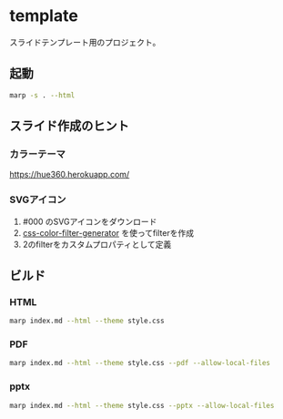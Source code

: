# template

スライドテンプレート用のプロジェクト。

## 起動

```bash
marp -s . --html
```

## スライド作成のヒント

### カラーテーマ

https://hue360.herokuapp.com/

### SVGアイコン

1. #000 のSVGアイコンをダウンロード
2. [css-color-filter-generator](https://angel-rs.github.io/css-color-filter-generator/) を使ってfilterを作成
3. 2のfilterをカスタムプロパティとして定義

## ビルド

### HTML

```bash
marp index.md --html --theme style.css
```

### PDF

```bash
marp index.md --html --theme style.css --pdf --allow-local-files
```

### pptx

```bash
marp index.md --html --theme style.css --pptx --allow-local-files
```
